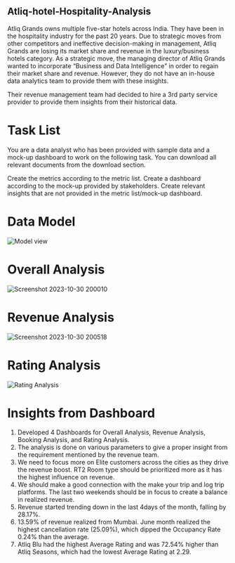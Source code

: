 ## Atliq-hotel-Hospitality-Analysis

Atliq Grands owns multiple five-star hotels across India. They have been in the hospitality industry for the past 20 years. Due to strategic moves from other competitors and ineffective decision-making in management, Atliq Grands are losing its market share and revenue in the luxury/business hotels category. As a strategic move, the managing director of Atliq Grands wanted to incorporate “Business and Data Intelligence” in order to regain their market share and revenue. However, they do not have an in-house data analytics team to provide them with these insights.

Their revenue management team had decided to hire a 3rd party service provider to provide them insights from their historical data.

# Task List
You are a data analyst who has been provided with sample data and a mock-up dashboard to work on the following task. You can download all relevant documents from the download section.

Create the metrics according to the metric list.
Create a dashboard according to the mock-up provided by stakeholders.
Create relevant insights that are not provided in the metric list/mock-up dashboard.

# Data Model

![Model view](https://github.com/Veenitpathe/Atliq-hotel-Hospitality-Analysis/assets/128510226/dc9aeb19-1fcf-4167-9a2e-07a1fbca6afb)

# Overall Analysis

![Screenshot 2023-10-30 200010](https://github.com/Veenitpathe/Atliq-hotel-Hospitality-Analysis/assets/128510226/b7cde90c-ceaa-47bb-afc7-e4e7a733eeb7)

# Revenue Analysis

![Screenshot 2023-10-30 200518](https://github.com/Veenitpathe/Atliq-hotel-Hospitality-Analysis/assets/128510226/26abbd6d-486c-46a2-a325-92c7b41d438b)

# Rating Analysis

![Rating Analysis](https://github.com/Veenitpathe/Atliq-hotel-Hospitality-Analysis/assets/128510226/879e1034-6f43-498f-917f-59620682f9cb)

# Insights from Dashboard

1. Developed 4 Dashboards for Overall Analysis, Revenue Analysis, Booking Analysis, and Rating Analysis.
2. The analysis is done on various parameters to give a proper insight from the requirement mentioned by the revenue team.
3. We need to focus more on Elite customers across the cities as they drive the revenue boost. RT2 Room type should be prioritized more as it has the highest influence on revenue.
4. We should make a good connection with the make your trip and log trip platforms. The last two weekends should be in focus to create a balance in realized revenue.
5. Revenue started trending down in the last 4days of the month, falling by 28.17%.
6. 13.59% of revenue realized from Mumbai. June month realized the highest cancellation rate (25.09%), which dipped the Occupancy Rate 0.24% than the average.
7. Atliq Blu had the highest Average Rating and was 72.54% higher than Atliq Seasons, which had the lowest Average Rating at 2.29.


